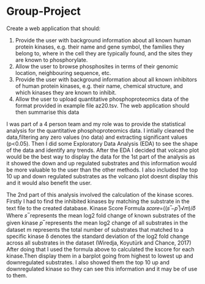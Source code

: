 # Group-Project
Create a web application that should:
1. Provide the user with background information about all known human protein kinases, e.g. their
name and gene symbol, the families they belong to, where in the cell they are typically found, and
the sites they are known to phosphorylate.
2. Allow the user to browse phosphosites in terms of their genomic location, neighbouring sequence,
etc.
3. Provide the user with background information about all known inhibitors of human protein
kinases, e.g. their name, chemical structure, and which kinases they are known to inhibit.
4. Allow the user to upload quantitative phosphoproteomics data of the format provided in example
file az20.tsv. The web application should then summarise this data 

I was part of a 4 person team and my role was to provide the statistical analysis for the quantitative phosphoproteomics data.
I intially cleaned the data,filtering any zero values (no data) and extracting significant values (p<0.05). Then I did some  Exploratory Data Analysis (EDA) to see the shape of the data and identify any trends.
After the EDA I decided that volcano plot would be the best way to display the data for the 1st part of the analysis as it showed the down and up regulated substrates and this information would be more valuable to the user than the other methods.
I also included the top 10 up and down regulated substrates as the volcano plot doesnt display this and it would also benefit the user.

The 2nd part of this analysis involved the calculation of the kinase scores.
Firstly I had to find the inhibited kinases by matching the substrate in the text file to the created database.
Kinase Score Formula
𝑠𝑐𝑜𝑟𝑒=((𝑠 ̅−𝑝 ̅)√𝑚)/𝛿
Where 𝑠 ̅  represents the mean log2 fold change of known 
substrates of the given kinase 
𝑝 ̅  represents the mean log2 change of all substrates in the dataset
 m represents the total number of  substrates that matched to a specific kinase
  δ denotes the standard deviation of the log2 fold change across all substrates in the dataset
(Wiredja, Koyutürk and Chance, 2017)
After doing that I used the formula above to calculated the kscore for each kinase.Then display them in  a barplot going from highest to lowest up and downregulated substrates. I also showed them the top 10 up and downregulated kinase so they can see this information and it may be of use to them.
